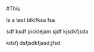 #This

Is a test blklfksa fsa

sdf ksdf picklejam sjdf kjsdkfjsda

<mapcomponent></mapcomponent>

kdsfj dsfjsdkfjasd;jfsd
